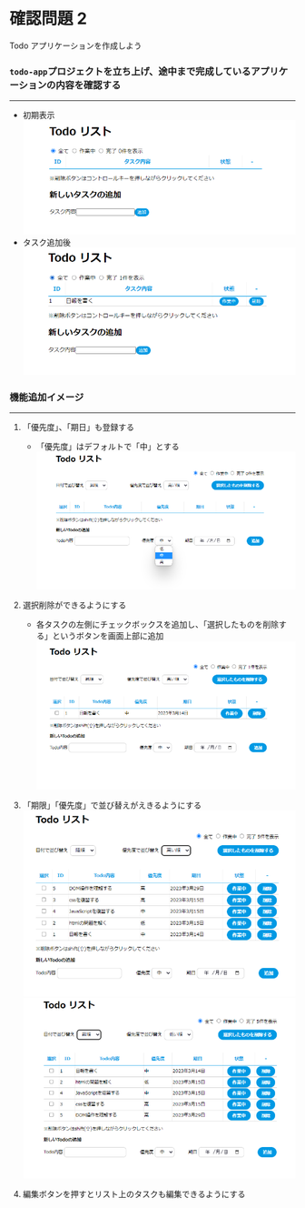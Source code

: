 # 確認問題 2

Todo アプリケーションを作成しよう

### `todo-app`プロジェクトを立ち上げ、途中まで完成しているアプリケーションの内容を確認する

---

- 初期表示
  ![キャプチャ12](../Vue.js_Doc/img/vue-cli-exam12.png)
- タスク追加後
  ![キャプチャ13](../Vue.js_Doc/img/vue-cli-exam13.png)

<div style="page-break-before:always"></div>

### 機能追加イメージ

---

1. 「優先度」、「期日」も登録する

   - 「優先度」はデフォルトで「中」とする
     ![キャプチャ14](../Vue.js_Doc/img/vue-cli-exam14.png)

2. 選択削除ができるようにする

   - 各タスクの左側にチェックボックスを追加し、「選択したものを削除する」というボタンを画面上部に追加
     ![キャプチャ15](../Vue.js_Doc/img/vue-cli-exam15.png)

3. 「期限」「優先度」で並び替えがえきるようにする
   ![キャプチャ16](../Vue.js_Doc/img/vue-cli-exam16.png)
   ![キャプチャ17](../Vue.js_Doc/img/vue-cli-exam17.png)

4. 編集ボタンを押すとリスト上のタスクも編集できるようにする
